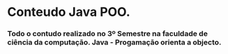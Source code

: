 # Conteudo Java POO.

<h3>Todo o contudo realizado no 3º Semestre na faculdade de ciência da computação. Java - Progamação orienta a objecto.</h3>

